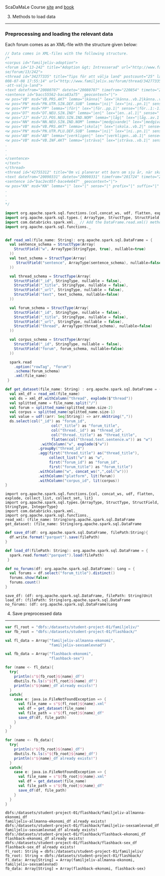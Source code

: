 <div class="cell markdown">

ScaDaMaLe Course [site](https://lamastex.github.io/scalable-data-science/sds/3/x/) and [book](https://lamastex.github.io/ScaDaMaLe/index.html)

</div>

<div class="cell markdown">

3. Methods to load data
-----------------------

</div>

<div class="cell markdown">

### Preprocessing and loading the relevant data

Each forum comes as an XML-file with the structure given below:

</div>

<div class="cell code" execution_count="1" scrolled="false">

``` scala
// Data comes in XML-files with the following structure.
/*
<corpus id="familjeliv-adoption">
<forum id="13-242" title="Adoption &gt; Intresserad" url="http://www.familjeliv.
se/forum/13/242">
<thread id="34277335" title="Tips för att välja land" postcount="25" lastpost="2
008-07-08 17:55:14" url="http://www.familjeliv.se/forum/thread/34277335-tips-for
-att-valja-land">
<text datefrom="20080707" dateto="20080707" timefrom="220854" timeto="220854" lix="30.55" ovix="60.74" nk="0.51" id="34284994" username="Miss TN" date="2008-07-07 22:08:54" url="http://www.familjeliv.se/forum/thread/34277335-tips-for-att-valja-land/2#anchor-m16">
<sentence id="bacc55562-baca83a75" _geocontext="|">
<w pos="VB" msd="VB.PRS.AKT" lemma="|känna|" lex="|känna..vb.2|känna..vb.1|" sense="|känna..1:0.522|känna..2:0.313|känna..4:0.158|känna..3:0.006|" prefix="|" suffix="|" compwf="|" complemgram="|" ref="01" dephead="07" deprel="AA">Känner</w>
<w pos="PN" msd="PN.UTR.SIN.DEF.SUB" lemma="|ni|" lex="|ni..pn.1|" sense="|ni..1:-1.000|" prefix="|" suffix="|" compwf="|" complemgram="|" ref="02" dephead="01" deprel="OO">ni</w>
<w pos="PP" msd="PP" lemma="|för|" lex="|för..pp.1|" sense="|för..1:-1.000|för..5:-1.000|för..6:-1.000|för..7:-1.000|för..9:-1.000|" prefix="|" suffix="|" compwf="|" complemgram="|" ref="03" dephead="01" deprel="OA">för</w>
<w pos="DT" msd="DT.NEU.SIN.IND" lemma="|en|" lex="|en..al.1|" sense="|den..1:-1.000|en..2:-1.000|" prefix="|" suffix="|" compwf="|" complemgram="|" ref="04" dephead="06" deprel="DT">ett</w>
<w pos="JJ" msd="JJ.POS.NEU.SIN.IND.NOM" lemma="|låg|" lex="|låg..av.1|" sense="|låg..1:-1.000|" prefix="|" suffix="|" compwf="|" complemgram="|" ref="05" dephead="06" deprel="AT">lågt</w>
<w pos="NN" msd="NN.NEU.SIN.IND.NOM" lemma="|medgivande|" lex="|medgivande..nn.1|" sense="|medgivande..1:0.595|medgivande..2:0.405|" prefix="|medge..vb.1|mede..nn.1|" suffix="|givande..nn.1|ande..nn.1|" compwf="|medgiv+ande|med+givande|med+giv+ande|" complemgram="|medge..vb.1+ande..nn.1:4.632e-17|mede..nn.1+givande..nn.1:6.075e-27|mede..nn.1+giv..nn.1+ande..nn.1:5.387e-27|mede..nn.1+ge..vb.1+ande..nn.1:1.257e-29|" ref="06" dephead="03" deprel="PA">medgivande</w>
<w pos="VB" msd="VB.PRS.AKT" lemma="|skola|" lex="|skola..vb.2|" sense="|skola..4:-1.000|" prefix="|" suffix="|" compwf="|" complemgram="|" ref="07" deprel="ROOT">ska</w>
<w pos="PN" msd="PN.UTR.PLU.DEF.SUB" lemma="|ni|" lex="|ni..pn.1|" sense="|ni..1:-1.000|" prefix="|" suffix="|" compwf="|" complemgram="|" ref="08" dephead="07" deprel="SS">ni</w>
<w pos="AB" msd="AB" lemma="|verkligen|" lex="|verkligen..ab.1|" sense="|verkligen..1:-1.000|" prefix="|" suffix="|" compwf="|" complemgram="|" ref="09" dephead="07" deprel="MA">verkligen</w>
<w pos="VB" msd="VB.INF.AKT" lemma="|sträva|" lex="|sträva..vb.1|" sense="|sträva..1:-1.000|" prefix="|" suffix="|" compwf="|" complemgram="|" ref="10" dephead="07" deprel="VG">sträva</w>
.
.
.
</sentence>
</text>
</thread>
<thread id="42755312" title="Om vi planerar ett barn om sju år, när ska vi dra igång adoptionsprocessen?" postcount="3" lastpost="2009-04-01 18:39:55" url="http://www.familjeliv.se/forum/thread/42755312-om-vi-planerar-ett-barn-om-sju-ar-nar-ska-vi-dra-igang-adoptionsprocessen">
<text datefrom="20090331" dateto="20090331" timefrom="201724" timeto="201724" lix="27.48" ovix="50.60" nk="0.37" id="42755312" username="alvaereva" date="2009-03-31 20:17:24" url="http://www.familjeliv.se/forum/thread/42755312-om-vi-planerar-ett-barn-om-sju-ar-nar-ska-vi-dra-igang-adoptionsprocessen/1">
<sentence id="bac2ec05f-bace4e647" _geocontext="|">
<w pos="KN" msd="KN" lemma="|" lex="|" sense="|" prefix="|" suffix="|" compwf="|" complemgram="|" ref="01" deprel="ROOT">Som</w>
.
.
.
*/
```

</div>

<div class="cell code" execution_count="1" scrolled="false">

``` scala
import org.apache.spark.sql.functions.{col,concat_ws, udf, flatten, explode, collect_list, collect_set, lit}
import org.apache.spark.sql.types.{ ArrayType, StructType, StructField, StringType, IntegerType }
import com.databricks.spark.xml._ // Add the DataFrame.read.xml() method
import org.apache.spark.sql.functions._


def read_xml(file_name: String): org.apache.spark.sql.DataFrame = {
  val sentence_schema = StructType(Array(
    StructField("w", ArrayType(StringType, true), nullable=true)
  ))
  val text_schema = StructType(Array(
     StructField("sentence", ArrayType(sentence_schema), nullable=false)
  ))

  val thread_schema = StructType(Array(
    StructField("_id", StringType, nullable = false),
    StructField("_title", StringType, nullable = false),
    StructField("_url", StringType, nullable = false),
    StructField("text", text_schema, nullable=false)
  ))

  val forum_schema = StructType(Array(
    StructField("_id", StringType, nullable = false),
    StructField("_title", StringType, nullable = false),
    StructField("_url", StringType, nullable = false),
    StructField("thread", ArrayType(thread_schema), nullable=false)
  ))

  val corpus_schema = StructType(Array(
    StructField("_id", StringType, nullable = false),
    StructField("forum", forum_schema, nullable=false)
  ))

  spark.read
    .option("rowTag", "forum")
    .schema(forum_schema)
    .xml(file_name)
 }

def get_dataset(file_name: String) : org.apache.spark.sql.DataFrame = {
  val xml_df = read_xml(file_name)
  val ds = xml_df.withColumn("thread", explode($"thread"))
  val splitted_name = file_name.split("/")
  val forum = splitted_name(splitted_name.size-2)
  val corpus = splitted_name(splitted_name.size-1)
  val value = udf((arr: Seq[String]) => arr.mkString(","))
  ds.select(col("_id") as "forum_id",
                     col("_title") as "forum_title",
                     col("thread._id") as "thread_id",
                     col("thread._title") as "thread_title",
                     flatten(col("thread.text.sentence.w")) as "w")
                .withColumn("w", explode($"w"))
               .groupBy("thread_id")
               .agg(first("thread_title") as("thread_title"),
                    collect_list("w") as "w",
                    first("forum_id") as "forum_id",
                    first("forum_title") as "forum_title")
               .withColumn("w", concat_ws(",",col("w")))
               .withColumn("platform", lit(forum))
               .withColumn("corpus_id", lit(corpus))
}
```

<div class="output execute_result plain_result" execution_count="1">

    import org.apache.spark.sql.functions.{col, concat_ws, udf, flatten, explode, collect_list, collect_set, lit}
    import org.apache.spark.sql.types.{ArrayType, StructType, StructField, StringType, IntegerType}
    import com.databricks.spark.xml._
    import org.apache.spark.sql.functions._
    read_xml: (file_name: String)org.apache.spark.sql.DataFrame
    get_dataset: (file_name: String)org.apache.spark.sql.DataFrame

</div>

</div>

<div class="cell code" execution_count="1" scrolled="false">

``` scala
def save_df(df: org.apache.spark.sql.DataFrame, filePath:String){
  df.write.format("parquet").save(filePath)  
}

def load_df(filePath: String): org.apache.spark.sql.DataFrame = {
  spark.read.format("parquet").load(filePath)
 }

def no_forums(df: org.apache.spark.sql.DataFrame): Long = {
  val forums = df.select("forum_title").distinct()
  forums.show(false)
  forums.count()
}
```

<div class="output execute_result plain_result" execution_count="1">

    save_df: (df: org.apache.spark.sql.DataFrame, filePath: String)Unit
    load_df: (filePath: String)org.apache.spark.sql.DataFrame
    no_forums: (df: org.apache.spark.sql.DataFrame)Long

</div>

</div>

<div class="cell markdown">

4. Save preprocessed data
-------------------------

</div>

<div class="cell code" execution_count="1" scrolled="false">

``` scala
var fl_root = "dbfs:/datasets/student-project-01/familjeliv/"
var fb_root = "dbfs:/datasets/student-project-01/flashback/"

val fl_data = Array("familjeliv-allmanna-ekonomi",
                    "familjeliv-sexsamlevnad")

val fb_data = Array("flashback-ekonomi",
                    "flashback-sex")

for (name <- fl_data){
  try{
    println(s"${fb_root}${name}_df")
    dbutils.fs.ls(s"${fl_root}${name}_df")
    println(s"${name}_df already exists!")
  }
  catch{
    case e: java.io.FileNotFoundException => {
      val file_name = s"${fl_root}${name}.xml"
      val df = get_dataset(file_name)
      val file_path = s"${fl_root}${name}_df"
      save_df(df, file_path)
    }
  }
}

for (name <- fb_data){
  try{
    println(s"${fb_root}${name}_df")
    dbutils.fs.ls(s"${fb_root}${name}_df")
    println(s"${name}_df already exists!")
  }
  catch{
    case e: java.io.FileNotFoundException => {
      val file_name = s"${fb_root}${name}.xml"
      val df = get_dataset(file_name)
      val file_path = s"${fb_root}${name}_df"
      save_df(df, file_path)
    }
  }
}
```

<div class="output execute_result plain_result" execution_count="1">

    dbfs:/datasets/student-project-01/flashback/familjeliv-allmanna-ekonomi_df
    familjeliv-allmanna-ekonomi_df already exists!
    dbfs:/datasets/student-project-01/flashback/familjeliv-sexsamlevnad_df
    familjeliv-sexsamlevnad_df already exists!
    dbfs:/datasets/student-project-01/flashback/flashback-ekonomi_df
    flashback-ekonomi_df already exists!
    dbfs:/datasets/student-project-01/flashback/flashback-sex_df
    flashback-sex_df already exists!
    fl_root: String = dbfs:/datasets/student-project-01/familjeliv/
    fb_root: String = dbfs:/datasets/student-project-01/flashback/
    fl_data: Array[String] = Array(familjeliv-allmanna-ekonomi, familjeliv-sexsamlevnad)
    fb_data: Array[String] = Array(flashback-ekonomi, flashback-sex)

</div>

</div>
